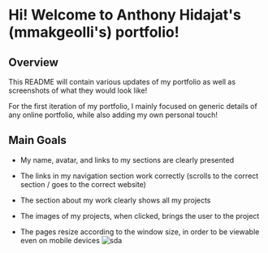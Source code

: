# Hi! Welcome to Anthony Hidajat's (mmakgeolli's) portfolio!

## Overview

This README will contain various updates of my portfolio as well as screenshots of what they would look like!

For the first iteration of my portfolio, I mainly focused on generic details of any online portfolio, while also adding my own personal touch!

## Main Goals

- My name, avatar, and links to my sections are clearly presented

- The links in my navigation section work correctly (scrolls to the correct section / goes to the correct website)

- The section about my work clearly shows all my projects

- The images of my projects, when clicked, brings the user to the project

- The pages resize according to the window size, in order to be viewable even on mobile devices
![sda](https://user-images.githubusercontent.com/126424356/225799385-28932d4b-200c-4406-94d4-54bf87076564.png)

